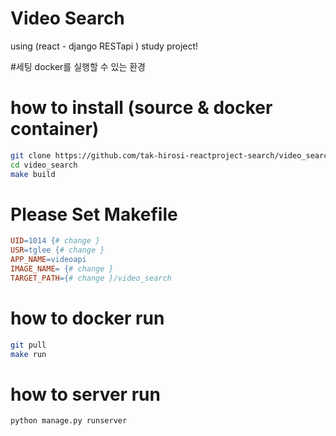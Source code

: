 
# Video Search
using (react - django RESTapi ) study project!

#세팅
docker를 실행할 수 있는 환경


# how to install (source & docker container)
```bash
git clone https://github.com/tak-hirosi-reactproject-search/video_search.git
cd video_search
make build
```

# Please Set Makefile
```Makefile
UID=1014 {# change }
USR=tglee {# change }
APP_NAME=videoapi
IMAGE_NAME= {# change }
TARGET_PATH={# change }/video_search
```

# how to docker run
```bash
git pull
make run
```

# how to server run
```bash
python manage.py runserver
```
